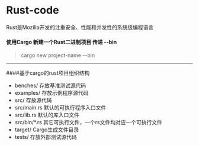 # Rust-code
Rust是Mozilla开发的注重安全、性能和并发性的系统级编程语言

#### 使用Cargo 新建一个Rust二进制项目 传递 --bin
> cargo new project-name --bin
***
####基于cargo的rust项目组织结构
* benches/   存放基准测试源代码
* examples/  存放示例程序源代码
* src/       存放源代码
* src/main.rs 默认的可执行程序入口文件
* src/lib.rs  默认的库入口文件
* src/bin/*.rs 其它可执行文件，一个rs文件均对应一个可执行文件
* target/    Cargo生成文件目录
* tests/     存放外部测试源代码
